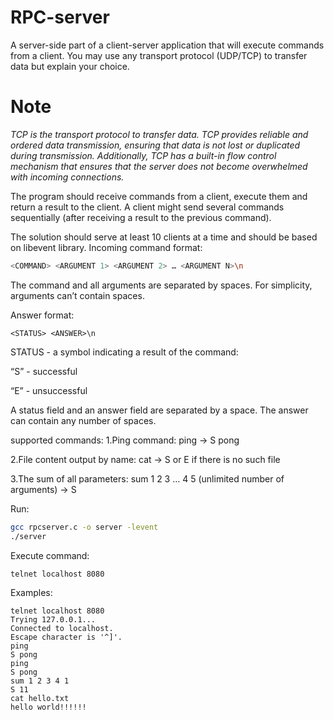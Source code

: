 # RPC-server
A server-side part of a client-server application that will execute commands from
a client. You may use any transport protocol (UDP/TCP) to transfer data but explain your choice.
# Note
*TCP is the transport protocol to transfer data. TCP provides reliable and ordered data transmission, 
ensuring that data is not lost or duplicated during transmission. Additionally, TCP has a built-in flow control 
mechanism that ensures that the server does not become overwhelmed with incoming connections.*

The program should receive commands from a client, execute them and return a result to the
client. A client might send several commands sequentially (after receiving a result to the
previous command).

The solution should serve at least 10 clients at a time and should be based on libevent library.
Incoming command format:
```bash
<COMMAND> <ARGUMENT 1> <ARGUMENT 2> … <ARGUMENT N>\n
```
The command and all arguments are separated by spaces. For simplicity, arguments can’t
contain spaces.

Answer format:
```
<STATUS> <ANSWER>\n
```
STATUS - a symbol indicating a result of the command:

“S” - successful

“E” - unsuccessful

A status field and an answer field are separated by a space. 
The answer can contain any
number of spaces.

supported commands:
1.Ping command:
ping -> S pong

2.File content output by name:
cat <FILENAME> -> S <DATA> or E <comment> if there is no such file

3.The sum of all parameters:
sum 1 2 3 … 4 5 (unlimited number of arguments) -> S <SUM>
  
Run:
```bash
gcc rpcserver.c -o server -levent
./server
```
  
Execute command:
```bash
telnet localhost 8080
```
  
 Examples:
 ```
telnet localhost 8080
Trying 127.0.0.1...
Connected to localhost.
Escape character is '^]'.
ping
S pong
ping
S pong
sum 1 2 3 4 1
S 11
cat hello.txt
hello world!!!!!!
 ```
